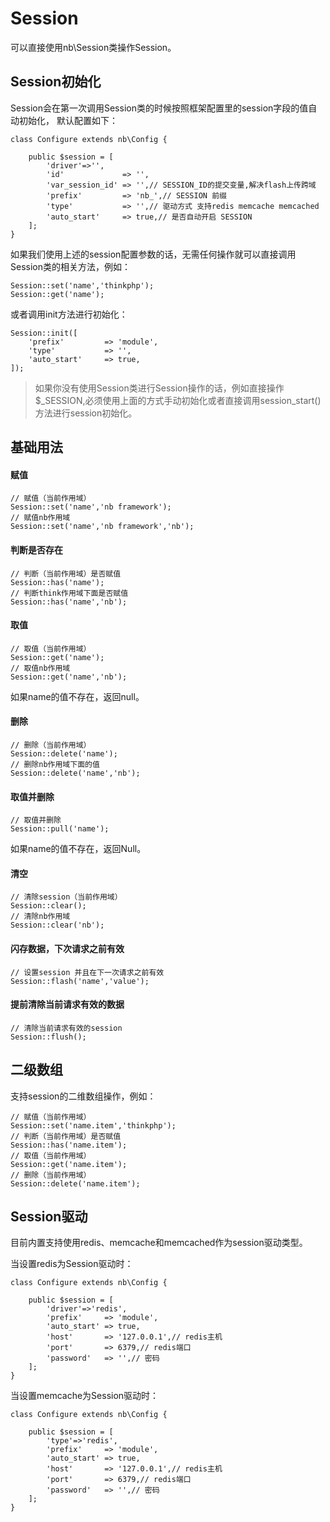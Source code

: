 # Session

可以直接使用nb\Session类操作Session。

## Session初始化

Session会在第一次调用Session类的时候按照框架配置里的session字段的值自动初始化，
默认配置如下：

```$php
class Configure extends nb\Config {

    public $session = [
        'driver'=>'',
        'id'             => '',
        'var_session_id' => '',// SESSION_ID的提交变量,解决flash上传跨域
        'prefix'         => 'nb_',// SESSION 前缀
        'type'           => '',// 驱动方式 支持redis memcache memcached
        'auto_start'     => true,// 是否自动开启 SESSION
    ]; 
}
```
如果我们使用上述的session配置参数的话，无需任何操作就可以直接调用Session类的相关方法，例如：
```$php
Session::set('name','thinkphp');
Session::get('name');
```
或者调用init方法进行初始化：
```$php
Session::init([
    'prefix'         => 'module',
    'type'           => '',
    'auto_start'     => true,
]);
```

>如果你没有使用Session类进行Session操作的话，例如直接操作$_SESSION,必须使用上面的方式手动初始化或者直接调用session_start()方法进行session初始化。

## 基础用法

#### 赋值
```$php
// 赋值（当前作用域）
Session::set('name','nb framework');
// 赋值nb作用域
Session::set('name','nb framework','nb');
```

#### 判断是否存在
```$php
// 判断（当前作用域）是否赋值
Session::has('name');
// 判断think作用域下面是否赋值
Session::has('name','nb');
```

#### 取值
```$php
// 取值（当前作用域）
Session::get('name');
// 取值nb作用域
Session::get('name','nb');
```
如果name的值不存在，返回null。

#### 删除
```$php
// 删除（当前作用域）
Session::delete('name');
// 删除nb作用域下面的值
Session::delete('name','nb');
```

#### 取值并删除
```$php
// 取值并删除
Session::pull('name');
```
如果name的值不存在，返回Null。

#### 清空
```$php
// 清除session（当前作用域）
Session::clear();
// 清除nb作用域
Session::clear('nb');
```

#### 闪存数据，下次请求之前有效
```$php
// 设置session 并且在下一次请求之前有效
Session::flash('name','value');
```

#### 提前清除当前请求有效的数据
```$php
// 清除当前请求有效的session
Session::flush();
```

## 二级数组
支持session的二维数组操作，例如：
```$php
// 赋值（当前作用域）
Session::set('name.item','thinkphp');
// 判断（当前作用域）是否赋值
Session::has('name.item');
// 取值（当前作用域）
Session::get('name.item');
// 删除（当前作用域）
Session::delete('name.item');
```

## Session驱动
目前内置支持使用redis、memcache和memcached作为session驱动类型。

当设置redis为Session驱动时：
```$php
class Configure extends nb\Config {

    public $session = [
        'driver'=>'redis',
        'prefix'     => 'module',
        'auto_start' => true,
        'host'       => '127.0.0.1',// redis主机
        'port'       => 6379,// redis端口
        'password'   => '',// 密码
    ]; 
}
```

当设置memcache为Session驱动时：
```$php
class Configure extends nb\Config {

    public $session = [
        'type'=>'redis',
        'prefix'     => 'module',
        'auto_start' => true,
        'host'       => '127.0.0.1',// redis主机
        'port'       => 6379,// redis端口
        'password'   => '',// 密码
    ]; 
}
```